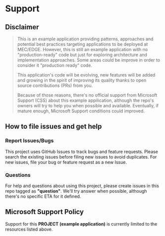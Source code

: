 # Support

## Disclaimer
> This is an example application providing patterns, approaches and potential best practices targeting applications to be deployed at MEC/EDGE. 
> However, this is still an example application with no "production-ready" code but just for exploring architecture and implementation approaches. Some areas could be improve in order to consider it "production ready" code.
> 
> This application's code will be evolving, new features will be added and growing in the spirit of improving its quality thanks to open source contributions (PRs) from you. 
> 
> Because of those reasons, there's no official support from Microsoft Support (CSS) about this example appilication, although the repo's owners will try to help you when possible and available. Eventually, if mature enough, Microsoft Support conditions could improved.

## How to file issues and get help  

### Report Issues/Bugs
This project uses GitHub Issues to track bugs and feature requests. Please search the existing 
issues before filing new issues to avoid duplicates.  For new issues, file your bug or 
feature request as a new Issue.

### Questions
For help and questions about using this project, please create issues in this repo tagged as **"question"**. We'll try answer when possible, although there's no specific ETA for it defined.

## Microsoft Support Policy  

Support for this **PROJECT (example application)** is currently limited to the resources listed above.
